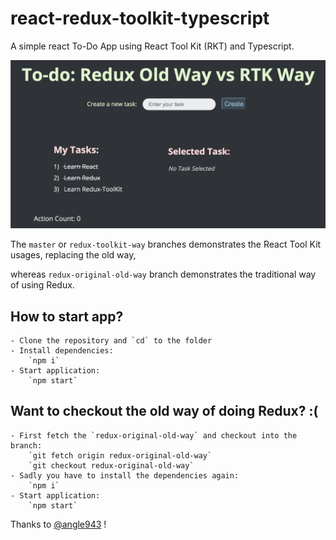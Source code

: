 # react-redux-toolkit-typescript
A simple react To-Do App using React Tool Kit (RKT) and Typescript.


![App Peekaboo!](https://github.com/iamsarthakjoshi/react-redux-toolkit-typescript/blob/master/app-image.png?raw=true)


The `master` or `redux-toolkit-way` branches demonstrates the React Tool Kit usages, replacing the old way,

whereas `redux-original-old-way` branch demonstrates the traditional way of using Redux.

## How to start app?
    - Clone the repository and `cd` to the folder
    - Install dependencies: 
        `npm i`
    - Start application:
        `npm start`

## Want to checkout the old way of doing Redux? :(
    - First fetch the `redux-original-old-way` and checkout into the branch:
        `git fetch origin redux-original-old-way`
        `git checkout redux-original-old-way`
    - Sadly you have to install the dependencies again:
        `npm i`
    - Start application:
        `npm start`

Thanks to [@angle943](https://github.com/angle943/redux-toolkit-comparison) !
